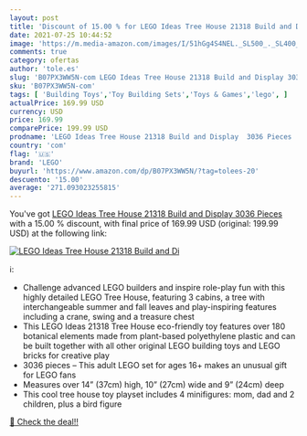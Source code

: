 ```yaml
---
layout: post
title: 'Discount of 15.00 % for LEGO Ideas Tree House 21318 Build and Di'
date: 2021-07-25 10:44:52
image: 'https://m.media-amazon.com/images/I/51hGg4S4NEL._SL500_._SL400_.jpg'
comments: true
category: ofertas
author: 'tole.es'
slug: 'B07PX3WW5N-com LEGO Ideas Tree House 21318 Build and Display 3036 Pieces'
sku: 'B07PX3WW5N-com'
tags: [ 'Building Toys','Toy Building Sets','Toys & Games','lego', ]
actualPrice: 169.99 USD
currency: USD
price: 169.99
comparePrice: 199.99 USD
prodname: 'LEGO Ideas Tree House 21318 Build and Display  3036 Pieces '
country: 'com'
flag: '🇺🇸'
brand: 'LEGO'
buyurl: 'https://www.amazon.com/dp/B07PX3WW5N/?tag=tolees-20'
descuento: '15.00'
average: '271.093023255815'
---
```


You've got [LEGO Ideas Tree House 21318 Build and Display  3036 Pieces ](https://www.amazon.com/dp/B07PX3WW5N/?tag=tolees-20) with a  15.00 % discount, with final price of 169.99 USD (original: 199.99 USD) at the following link:

[![LEGO Ideas Tree House 21318 Build and Di](https://m.media-amazon.com/images/I/51hGg4S4NEL._SL500_._SL400_.jpg)](https://www.amazon.com/dp/B07PX3WW5N/?tag=tolees-20)

ℹ️:

- Challenge advanced LEGO builders and inspire role-play fun with this highly detailed LEGO Tree House, featuring 3 cabins, a tree with interchangeable summer and fall leaves and play-inspiring features including a crane, swing and a treasure chest
- This LEGO Ideas 21318 Tree House eco-friendly toy features over 180 botanical elements made from plant-based polyethylene plastic and can be built together with all other original LEGO building toys and LEGO bricks for creative play
- 3036 pieces – This adult LEGO set for ages 16+ makes an unusual gift for LEGO fans
- Measures over 14” (37cm) high, 10” (27cm) wide and 9” (24cm) deep
- This cool tree house toy playset includes 4 minifigures: mom, dad and 2 children, plus a bird figure

[🛒 Check the deal!!](https://www.amazon.com/dp/B07PX3WW5N/?tag=tolees-20)
